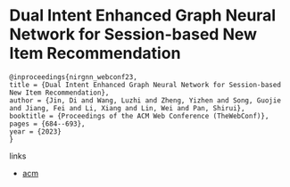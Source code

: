 # Dual Intent Enhanced Graph Neural Network for Session-based New Item Recommendation

```
@inproceedings{nirgnn_webconf23,
title = {Dual Intent Enhanced Graph Neural Network for Session-based New Item Recommendation},
author = {Jin, Di and Wang, Luzhi and Zheng, Yizhen and Song, Guojie and Jiang, Fei and Li, Xiang and Lin, Wei and Pan, Shirui},
booktitle = {Proceedings of the ACM Web Conference (TheWebConf)},
pages = {684--693},
year = {2023}
}
```

links
- [acm](https://dl.acm.org/doi/10.1145/3543507.3583526)
